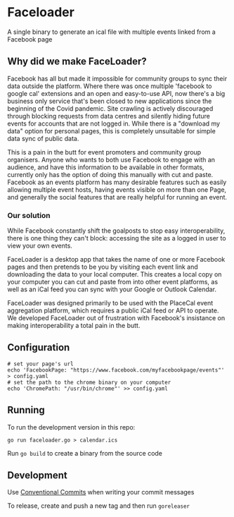 # Faceloader

A single binary to generate an ical file with multiple events linked from a Facebook page

## Why did we make FaceLoader?

Facebook has all but made it impossible for community groups to sync their data outside the platform. Where there was once multiple 'facebook to google cal' extensions and an open and easy-to-use API, now there's a big business only service that's been closed to new applications since the beginning of the Covid pandemic. Site crawling is actively discouraged through blocking requests from data centres and silently hiding future events for accounts that are not logged in. While there is a "download my data" option for personal pages, this is completely unsuitable for simple data sync of public data.

This is a pain in the butt for event promoters and community group organisers. Anyone who wants to both use Facebook to engage with an audience, and have this information to be available in other formats, currently only has the option of doing this manually with cut and paste. Facebook as an events platform has many desirable features such as easily allowing multiple event hosts, having events visible on more than one Page, and generally the social features that are really helpful for running an event.

### Our solution

While Facebook constantly shift the goalposts to stop easy interoperability, there is one thing they can't block: accessing the site as a logged in user to view your own events.

FaceLoader is a desktop app that takes the name of one or more Facebook pages and then pretends to be you by visiting each event link and downloading the data to your local computer. This creates a local copy on your computer you can cut and paste from into other event platforms, as well as an iCal feed you can sync with your Google or Outlook Calendar.

FaceLoader was designed primarily to be used with the PlaceCal event aggregation platform, which requires a public iCal feed or API to operate. We developed FaceLoader out of frustration with Facebook's insistance on making interoperability a total pain in the butt.

## Configuration

```shell
# set your page's url
echo 'FacebookPage: "https://www.facebook.com/myfacebookpage/events"' > config.yaml
# set the path to the chrome binary on your computer
echo 'ChromePath: "/usr/bin/chrome"' >> config.yaml
```

## Running

To run the development version in this repo:

```shell
go run faceloader.go > calendar.ics
```

Run `go build` to create a binary from the source code

## Development

Use [Conventional Commits](https://www.conventionalcommits.org/en/v1.0.0/) when writing your commit messages

To release, create and push a new tag and then run `goreleaser`
